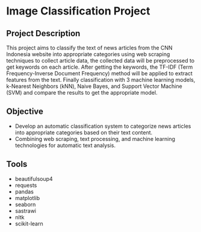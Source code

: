# Image Classification Project

## Project Description

This project aims to classify the text of news articles from the CNN Indonesia website into appropriate categories using web scraping techniques to collect article data, the collected data will be preprocessed to get keywords on each article. After getting the keywords, the TF-IDF (Term Frequency-Inverse Document Frequency) method will be applied to extract features from the text. Finally classification with 3 machine learning models, k-Nearest Neighbors (kNN), Naive Bayes, and Support Vector Machine (SVM) and compare the results to get the appropriate model.

## Objective
- Develop an automatic classification system to categorize news articles into appropriate categories based on their text content.
- Combining web scraping, text processing, and machine learning technologies for automatic text analysis.

## Tools
- beautifulsoup4
- requests
- pandas
- matplotlib
- seaborn
- sastrawi
- nltk
- scikit-learn
